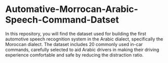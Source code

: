 # Automative-Morrocan-Arabic-Speech-Command-Datset
In this repository, you will find the dataset used for building the first automotive speech recognition system in the Arabic dialect, specifically the Moroccan dialect. The dataset includes 20 commonly used in-car commands, carefully selected to aid Arabic drivers in making their driving experience comfortable and safe by reducing the distraction ratio.
